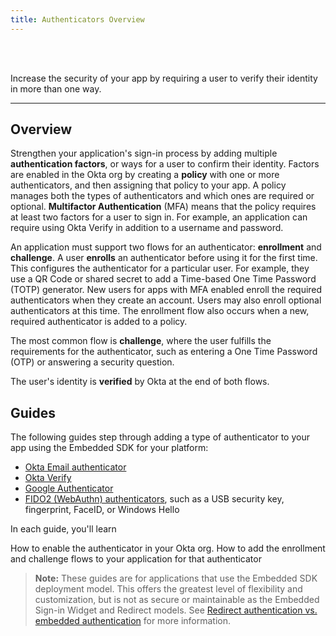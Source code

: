 ```yaml
---
title: Authenticators Overview
---
```


<ApiLifecycle access="ie" /><br>
<ApiLifecycle access="Limited GA" /><br>

Increase the security of your app by requiring a user to verify their identity in more than one way.

---

## Overview

Strengthen your application's sign-in process by adding multiple **authentication factors**, or ways for a user to confirm their identity. Factors are enabled in the Okta org by creating a **policy** with one or more authenticators, and then assigning that policy to your app. A policy manages both the types of authenticators and which ones are required or optional. **Multifactor Authentication** (MFA) means that the policy requires at least two factors for a user to sign in. For example, an application can require using Okta Verify in addition to a username and password.

An application must support two flows for an authenticator: **enrollment** and **challenge**. A user **enrolls** an authenticator before using it for the first time. This configures the authenticator for a particular user. For example, they use a QR Code or shared secret to add a Time-based One Time Password (TOTP) generator. New users for apps with MFA enabled enroll the required authenticators when they create an account. Users may also enroll optional authenticators at this time. The enrollment flow also occurs when a new, required authenticator is added to a policy.

The most common flow is **challenge**, where the user fulfills the requirements for the authenticator, such as entering a One Time Password (OTP) or answering a security question.

The user's identity is **verified** by Okta at the end of both flows.

## Guides

The following guides step through adding a type of authenticator to your app using the Embedded SDK for your platform:

* [Okta Email authenticator](/docs/guides/authenticators-okta-email/aspnet/main/)
* [Okta Verify](/docs/guides/authenticators-okta-verify/aspnet/main/)
* [Google Authenticator](/docs/guides/authenticators-google-authenticator/aspnet/main/)
* [FIDO2 (WebAuthn) authenticators](/docs/guides/authenticators-web-authn/aspnet/main/), such as a USB security key, fingerprint, FaceID, or Windows Hello

In each guide, you'll learn

How to enable the authenticator in your Okta org.
How to add the enrollment and challenge flows to your application for that authenticator

> **Note:** These guides are for applications that use the Embedded SDK deployment model. This offers the greatest level of flexibility and customization, but is not as secure or maintainable as the Embedded Sign-in Widget and Redirect models. See [Redirect authentication vs. embedded authentication](/docs/concepts/redirect-vs-embedded/) for more information.

